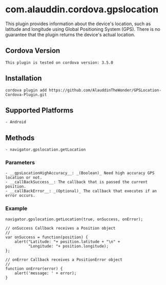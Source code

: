 <!---
 license: Licensed to the Apache Software Foundation (ASF) under one
         or more contributor license agreements.  See the NOTICE file
         distributed with this work for additional information
         regarding copyright ownership.  The ASF licenses this file
         to you under the Apache License, Version 2.0 (the
         "License"); you may not use this file except in compliance
         with the License.  You may obtain a copy of the License at

           http://www.apache.org/licenses/LICENSE-2.0

         Unless required by applicable law or agreed to in writing,
         software distributed under the License is distributed on an
         "AS IS" BASIS, WITHOUT WARRANTIES OR CONDITIONS OF ANY
         KIND, either express or implied.  See the License for the
         specific language governing permissions and limitations
         under the License.
-->

# com.alauddin.cordova.gpslocation

This plugin provides information about the device's location, such as
latitude and longitude using Global Positioning System (GPS).
There is no guarantee that the plugin returns the
device's actual location.

## Cordova Version
    This plugin is tested on cordova version: 3.5.0

## Installation
    cordova plugin add https://github.com/AlauddinTheWonder/GPSLocation-Cordova-Plugin.git

## Supported Platforms
    - Android

## Methods
    - navigator.gpslocation.getLocation

### Parameters
    - __gpsLocationHighAccuracy__: _(Boolean)_ Need high accuracy GPS location or not.
    - __callBackSuccess__: The callback that is passed the current position.
    - __callBackError__: _(Optional)_ The callback that executes if an error occurs.

### Example
    navigator.gpslocation.getLocation(true, onSuccess, onError);
    
    // onSuccess Callback receives a Position object
    //
    var onSuccess = function(position) {
        alert("Latitude: "+ position.latitude + "\n" +
              "Longitude: "+ position.longitude);
    };

    // onError Callback receives a PositionError object
    //
    function onError(error) {
        alert('message: ' + error);
    }




